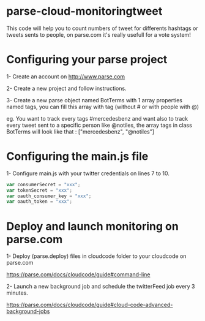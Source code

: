 # parse-cloud-monitoringtweet

This code will help you to count numbers of tweet for differents hashtags or tweets sents to people, on parse.com it's really usefull for a vote system!

# Configuring your parse project

1- Create an account on http://www.parse.com

2- Create a new project and follow instructions.

3- Create a new parse object named BotTerms with 1 array properties named tags, you can fill this array with tag (without # or with people with @)

eg. You want to track every tags #mercedesbenz and want also to track every tweet sent to a specific person like @notiles, the array tags in class BotTerms will look like that : ["mercedesbenz", "@notiles"]

# Configuring the main.js file

1- Configure main.js with your twitter credentials on lines 7 to 10.

```js
var consumerSecret = "xxx";
var tokenSecret = "xxx";
var oauth_consumer_key = "xxx";
var oauth_token = "xxx";
```

# Deploy and launch monitoring on parse.com

1- Deploy (parse.deploy) files in cloudcode folder to your cloudcode on parse.com

https://parse.com/docs/cloudcode/guide#command-line

2- Launch a new background job and schedule the twitterFeed job every 3 minutes.

https://parse.com/docs/cloudcode/guide#cloud-code-advanced-background-jobs